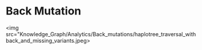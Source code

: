 # Back Mutation

<img src="Knowledge_Graph/Analytics/Back_mutations/haplotree_traversal_with back_and_missing_variants.jpeg>
 

